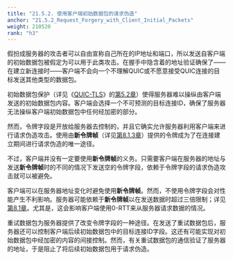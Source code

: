 ```yaml
---
title: "21.5.2. 使用客户端初始数据包的请求伪造"
anchor: "21.5.2_Request_Forgery_with_Client_Initial_Packets"
weight: 210520
rank: "h3"
---
```


假扮成服务器的攻击者可以自由宣称自己所在的IP地址和端口，所以发送自客户端的初始数据包被假定为可以用于此类攻击。在握手中隐含着的地址验证确保了——在建立新连接时——客户端不会向一个不理解QUIC或不愿意接受QUIC连接的目标发送其他类型的数据包。

初始数据包保护（详见《[QUIC-TLS](../RFC9001_Chinese_Translation)》的[第5.2章](../RFC9001_Chinese_Translation/#5.2_Initial_Secrets)）使得服务器难以操纵由客户端发送的初始数据包内容。客户端会选择一个不可预测的目标连接ID，确保了服务器无法操纵客户端初始数据包中任何经加密的部分。

然而，令牌字段是开放给服务器去控制的，并且它确实允许服务器利用客户端来进行请求伪造攻击。使用由**新令牌帧**（详见[第8.1.3章](#8.1.3_Address_Validation_for_Future_Connections)）提供的令牌成为了在连接建立期间进行请求伪造的唯一途径。

不过，客户端并没有一定要使用**新令牌帧**的义务。只需要客户端在服务器的地址与发送**新令牌帧**时的不同的情况下发送空的令牌字段，依赖于令牌字段的请求伪造攻击就可以被避免。

客户端可以在服务器地址变化时避免使用**新令牌帧**。然而，不使用令牌字段会对性能产生不利影响。服务器可能依赖于**新令牌帧**以在发送数据时超过三倍限制；详见[第8.1章](#8.1_Address_Validation_during_Connection_Establishment)。尤其是，这会影响客户端使用0-RTT来从服务器请求数据的情况。

重试数据包为服务器提供了改变令牌字段的一种途径。在发送了重试数据包后，服务器还可以控制客户端后续初始数据包中的目标连接ID字段。这还有可能实现对初始数据包中经加密的内容的间接控制。然而，有关重试数据包的通信验证了服务器的地址，于是阻止了将后续初始数据包用于请求伪造。
